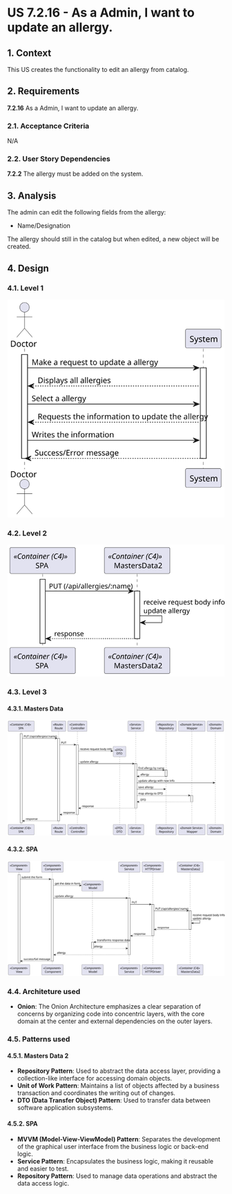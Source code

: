 # US 7.2.16 - As a Admin, I want to update an allergy.

## 1. Context

This US creates the functionality to edit an allergy from catalog.

## 2. Requirements

**7.2.16** As a Admin, I want to update an allergy.

### 2.1. Acceptance Criteria

N/A

### 2.2. User Story Dependencies

**7.2.2** The allergy must be added on the system.

## 3. Analysis

The admin can edit the following fields from the allergy:
- Name/Designation

The allergy should still in the catalog but when edited, a new object will be created.

## 4. Design

### 4.1. Level 1

![L1](L1/Process_View.svg)

### 4.2. Level 2

![L2](L2/Process_View.svg)

### 4.3. Level 3

#### 4.3.1. Masters Data

![L3_MD](L3/MastersData2/Process_View.svg)

#### 4.3.2. SPA

![L3_MD](L3/SPA/Process_View.svg)

### 4.4. Architeture used

- **Onion**: The Onion Architecture emphasizes a clear separation of concerns by organizing code into concentric layers, with the core domain at the center and external dependencies on the outer layers.

### 4.5. Patterns used

#### 4.5.1. Masters Data 2

- **Repository Pattern**: Used to abstract the data access layer, providing a collection-like interface for accessing domain objects.
- **Unit of Work Pattern**: Maintains a list of objects affected by a business transaction and coordinates the writing out of changes.
- **DTO (Data Transfer Object) Pattern**: Used to transfer data between software application subsystems.

#### 4.5.2. SPA

- **MVVM (Model-View-ViewModel) Pattern**: Separates the development of the graphical user interface from the business logic or back-end logic.
- **Service Pattern**: Encapsulates the business logic, making it reusable and easier to test.
- **Repository Pattern**: Used to manage data operations and abstract the data access logic.